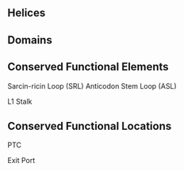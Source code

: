 




## Helices

## Domains

## Conserved Functional Elements

Sarcin-ricin Loop (SRL)
Anticodon Stem Loop (ASL)

L1 Stalk

## Conserved Functional Locations

PTC

Exit Port